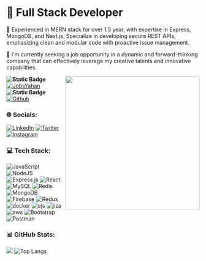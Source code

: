 
<!-- https://cdn.dribbble.com/users/1292677/screenshots/6139167/media/5387dc7e035b3efe9d94516044de66a4.gif -->


# 💫    <span align="center"> <strong> Full Stack Developer </strong>  </span>

 🔭 Experienced in MERN stack for over 1.5 year, with expertise in Express, MongoDB, and Next.js, Specialize in developing secure REST APIs, emphasizing clean and modular code with proactive issue management.

 🤝 I'm currently seeking a job opportunity in a dynamic and forward-thinking company that can effectively leverage my creative talents and innovative capabilities.

 <img  align="right" width="350" src = "https://cdn.dribbble.com/users/1292677/screenshots/6139167/media/5387dc7e035b3efe9d94516044de66a4.gif">  

 <strong> ![Static Badge](https://img.shields.io/badge/Current%20Project%20%3A--8B4BA3?style=social&link=https%3A%2F%2Fwww.jobsyahan.com%2Fen)
 </strong> [![JobsYahan](https://jobsyahan-v3.s3.ap-south-1.amazonaws.com/svg-icons/jobsyahaanmain.svg?logo=Github&logoColor=White)](https://www.jobsyahan.com/en)  <br>
<strong> ![Static Badge](https://img.shields.io/badge/Active%20GitHub%20Account%20%3A--8A2BE2?style=social)
 </strong> [![Github](https://img.shields.io/badge/Github-%230077B5.svg?logo=Github&logoColor=Black)](https://github.com/parth11beelabs)
 
### 🌐 Socials:
[![LinkedIn](https://img.shields.io/badge/LinkedIn-%230077B5.svg?logo=linkedin&logoColor=white)](https://www.linkedin.com/in/parth23saxena/)
[![Twitter](https://img.shields.io/badge/Twitter-%231DA1F2.svg?logo=Twitter&logoColor=white)](https://twitter.com/saxena100parth)
[![Instagram](https://img.shields.io/badge/Instagram-%23E4405F.svg?logo=Instagram&logoColor=white)](https://www.instagram.com/_parth_23_/) 

### 💻 Tech Stack:
![JavaScript](https://img.shields.io/badge/javascript-%23323330.svg?style=flat&logo=javascript&logoColor=%23F7DF1E) 
![NodeJS](https://img.shields.io/badge/node.js-6DA55F?style=flat&logo=node.js&logoColor=white) 
![Express.js](https://img.shields.io/badge/express.js-%23404d59.svg?style=flat&logo=express&logoColor=%2361DAFB) 
![React](https://img.shields.io/badge/react-%2320232a.svg?style=flat&logo=react&logoColor=%2361DAFB)
![MySQL](https://img.shields.io/badge/mysql-%2300f.svg?style=flat&logo=mysql&logoColor=white) 
![Redis](https://img.shields.io/badge/redis-%23593d88.svg?style=flat&logo=redis&logoColor=white) 
![MongoDB](https://img.shields.io/badge/MongoDB-%234ea94b.svg?style=flat&logo=mongodb&logoColor=white) 
![Firebase](https://img.shields.io/badge/firebase-%2300f.svg?style=flat&logo=firebase&logoColor=white) 
![Redux](https://img.shields.io/badge/redux-%23593d88.svg?style=flat&logo=redux&logoColor=white) 
![docker](https://img.shields.io/badge/docker-%23E34F26.svg?style=flat&logo=docker&logoColor=white) 
![ejs](https://img.shields.io/badge/ejs-%231572B6.svg?style=flat&logo=ejs&logoColor=white) 
![jiza](https://img.shields.io/badge/jira-%23563D7C.svg?style=flat&logo=jira&logoColor=white) 
![aws](https://img.shields.io/badge/AWS-%23430098.svg?style=flat&logo=AWS&logoColor=white) 
![Bootstrap](https://img.shields.io/badge/bootstrap-%23563D7C.svg?style=flat&logo=bootstrap&logoColor=white) 
![Postman](https://img.shields.io/badge/Postman-FF6C37?style=flat&logo=postman&logoColor=white)

### 📊 GitHub Stats:
<!-- ![](https://github-readme-stats.vercel.app/api?username=saxena100parth&theme=algolia&hide_border=true&include_all_commits=false&count_private=false)<br/> -->

![](https://github-readme-streak-stats.herokuapp.com/?user=saxena100parth&theme=tokyonight&layout=compact) ![Top Langs](https://github-readme-stats.vercel.app/api/top-langs/?username=saxena100parth&theme=tokyonight&layout=compact)


